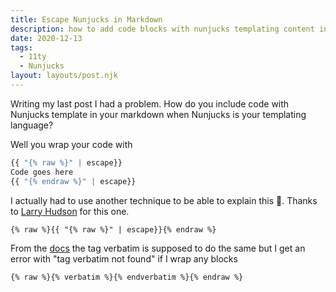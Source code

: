 ```yaml
---
title: Escape Nunjucks in Markdown
description: how to add code blocks with nunjucks templating content in your markdown blog posts
date: 2020-12-13
tags: 
  - 11ty
  - Nunjucks
layout: layouts/post.njk
---
```


Writing my last post I had a problem. How do you include code with Nunjucks template in your markdown when Nunjucks is your templating language? 

Well you wrap your code with 
```javascript
{{ "{% raw %}" | escape}}
Code goes here
{{ "{% endraw %}" | escape}}
```

I actually had to use another technique to be able to explain this 🤯. Thanks to [Larry Hudson](https://www.larryhudson.io/blog/2020/02/escaping-nunjucks-in-eleventy/) for this one.

`{% raw %}{{ "{% raw %}" | escape}}{% endraw %}`

From the [docs](https://mozilla.github.io/nunjucks/templating.html#verbatim) the tag verbatim is supposed to do the same but I get an error with "tag verbatim not found" if I wrap any blocks

`{% raw %}{% verbatim %}{% endverbatim %}{% endraw %}`